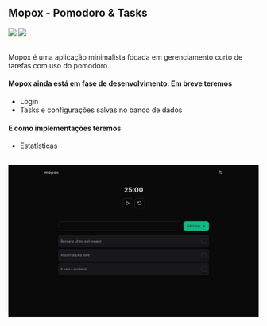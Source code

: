 ## Mopox - Pomodoro & Tasks

<div>
  <img src="https://shields.microej.com/badge/release-beta-red" />
  <a href="https://www.mopox.vercel.app" target="_blank" >
    <img src="https://shields.microej.com/badge/-Acessar%20mopox-blue" />
  </a>
</div>

<br/>

Mopox é uma aplicação minimalista focada em gerenciamento curto de tarefas com uso do pomodoro.

#### Mopox ainda está em fase de desenvolvimento. Em breve teremos

- Login
- Tasks e configurações salvas no banco de dados

#### E como implementações teremos

- Estatísticas

<br/>

<div>
  <img src="./public/images/desktop.jpeg" alt"mopox web" />
</div>
